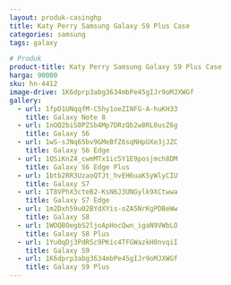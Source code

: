 ```yaml
---
layout: produk-casinghp
title: Katy Perry Samsung Galaxy S9 Plus Case
categories: samsung
tags: galaxy

# Produk
product-title: Katy Perry Samsung Galaxy S9 Plus Case
harga: 90000
sku: hn-4412
image-drive: 1K6dprp3abg3634mbPe45gIJr9oMJXWGf
gallery:
  - url: 1fpD1UNqqfM-C5hy1oeZINFG-A-huKH33
    title: Galaxy Note 8
  - url: 1nOQ2biS0PZSb4Mp7DRzQb2w8RL0usZ6g
    title: Galaxy S6
  - url: 1wS-sJNq65bv9GMeBfZ6sqNHpUXe3jJZC
    title: Galaxy S6 Edge
  - url: 1QSiKnZ4_cwmMTx1ic5Y1E9posjmch8DM
    title: Galaxy S6 Edge Plus
  - url: 1btb2RR3UzaoQTJt_hvEH6uaKSyWlyCIU
    title: Galaxy S7
  - url: 1T8VPhX3cteB2-KsN6J3UNGylk9XCtwwa
    title: Galaxy S7 Edge
  - url: 1m2Dxh59u02BYdXYis-oZA5NrKgPDBeWw
    title: Galaxy S8
  - url: 1WOQBOegbS2ljoApHocQwn_igaN9VWbLO
    title: Galaxy S8 Plus
  - url: 1Yu0qDj3PdRSc9PKic4TFGWazkH0nvqiI
    title: Galaxy S9
  - url: 1K6dprp3abg3634mbPe45gIJr9oMJXWGf
    title: Galaxy S9 Plus
---
```


